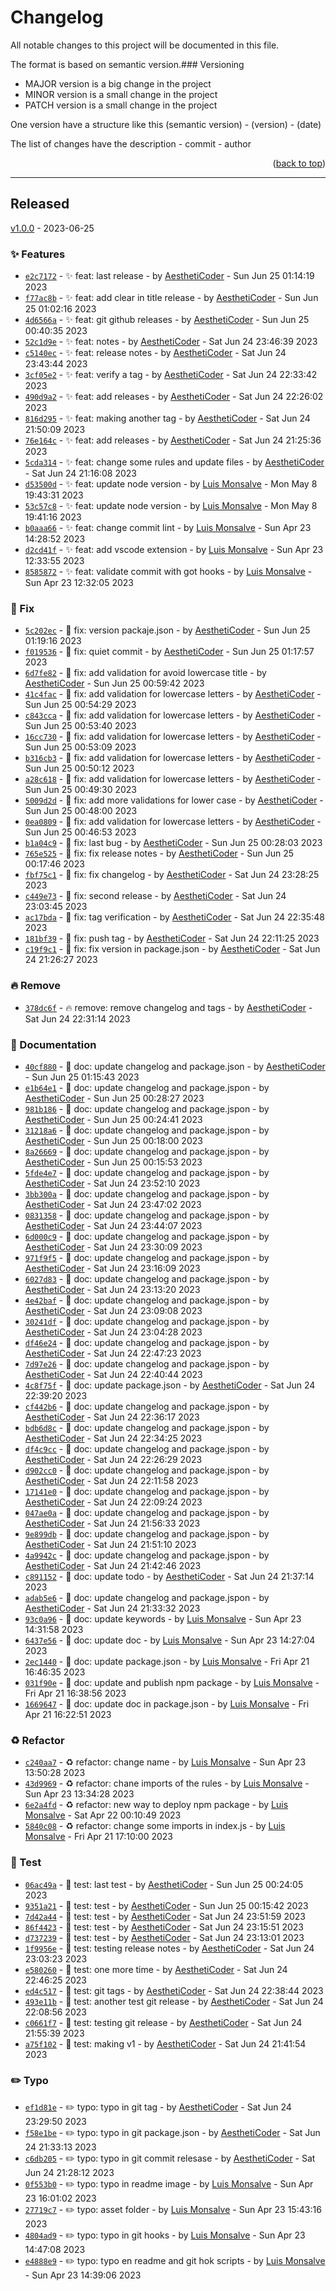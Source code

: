 # Changelog

All notable changes to this project will be documented in this file.

The format is based on semantic version.### Versioning

- MAJOR version is a big change in the project
- MINOR version is a small change in the project
- PATCH version is a small change in the project

One version have a structure like this (semantic version) - (version) - (date)

The list of changes have the description - commit - author

<p align="right">(<a href="changelog">back to top</a>)</p>

---

## Released
 
[v1.0.0](<https://github.com/AesthetiCoder/eslint-config-aesthetic-coder.git/releases/tag/v1.0.0>) - 2023-06-25

### :sparkles: Features

- [`e2c7172`](<https://github.com/AesthetiCoder/eslint-config-aesthetic-coder/commit/e2c7172>) - :sparkles: feat: last release - by [AesthetiCoder](<https://github.com/AesthetiCoder>) - Sun Jun 25 01:14:19 2023
- [`f77ac8b`](<https://github.com/AesthetiCoder/eslint-config-aesthetic-coder/commit/f77ac8b>) - :sparkles: feat: add clear in title release - by [AesthetiCoder](<https://github.com/AesthetiCoder>) - Sun Jun 25 01:02:16 2023
- [`4d6566a`](<https://github.com/AesthetiCoder/eslint-config-aesthetic-coder/commit/4d6566a>) - :sparkles: feat: git github releases - by [AesthetiCoder](<https://github.com/AesthetiCoder>) - Sun Jun 25 00:40:35 2023
- [`52c1d9e`](<https://github.com/AesthetiCoder/eslint-config-aesthetic-coder/commit/52c1d9e>) - :sparkles: feat: notes - by [AesthetiCoder](<https://github.com/AesthetiCoder>) - Sat Jun 24 23:46:39 2023
- [`c5140ec`](<https://github.com/AesthetiCoder/eslint-config-aesthetic-coder/commit/c5140ec>) - :sparkles: feat: release notes - by [AesthetiCoder](<https://github.com/AesthetiCoder>) - Sat Jun 24 23:43:44 2023
- [`3cf05e2`](<https://github.com/AesthetiCoder/eslint-config-aesthetic-coder/commit/3cf05e2>) - :sparkles: feat: verify a tag - by [AesthetiCoder](<https://github.com/AesthetiCoder>) - Sat Jun 24 22:33:42 2023
- [`490d9a2`](<https://github.com/AesthetiCoder/eslint-config-aesthetic-coder/commit/490d9a2>) - :sparkles: feat: add releases - by [AesthetiCoder](<https://github.com/AesthetiCoder>) - Sat Jun 24 22:26:02 2023
- [`816d295`](<https://github.com/AesthetiCoder/eslint-config-aesthetic-coder/commit/816d295>) - :sparkles: feat: making another tag - by [AesthetiCoder](<https://github.com/AesthetiCoder>) - Sat Jun 24 21:50:09 2023
- [`76e164c`](<https://github.com/AesthetiCoder/eslint-config-aesthetic-coder/commit/76e164c>) - :sparkles: feat: add releases - by [AesthetiCoder](<https://github.com/AesthetiCoder>) - Sat Jun 24 21:25:36 2023
- [`5cda314`](<https://github.com/AesthetiCoder/eslint-config-aesthetic-coder/commit/5cda314>) - :sparkles: feat: change some rules and update files - by [AesthetiCoder](<https://github.com/AesthetiCoder>) - Sat Jun 24 21:16:08 2023
- [`d53500d`](<https://github.com/AesthetiCoder/eslint-config-aesthetic-coder/commit/d53500d>) - :sparkles: feat: update node version - by [Luis Monsalve](<https://github.com/Luis Monsalve>) - Mon May 8 19:43:31 2023
- [`53c57c8`](<https://github.com/AesthetiCoder/eslint-config-aesthetic-coder/commit/53c57c8>) - :sparkles: feat: update node version - by [Luis Monsalve](<https://github.com/Luis Monsalve>) - Mon May 8 19:41:16 2023
- [`b0aaa66`](<https://github.com/AesthetiCoder/eslint-config-aesthetic-coder/commit/b0aaa66>) - :sparkles: feat: change commit lint - by [Luis Monsalve](<https://github.com/Luis Monsalve>) - Sun Apr 23 14:28:52 2023
- [`d2cd41f`](<https://github.com/AesthetiCoder/eslint-config-aesthetic-coder/commit/d2cd41f>) - :sparkles: feat: add vscode extension - by [Luis Monsalve](<https://github.com/Luis Monsalve>) - Sun Apr 23 12:33:55 2023
- [`8585872`](<https://github.com/AesthetiCoder/eslint-config-aesthetic-coder/commit/8585872>) - :sparkles: feat: validate commit with got hooks - by [Luis Monsalve](<https://github.com/Luis Monsalve>) - Sun Apr 23 12:32:05 2023

### :bug: Fix

- [`5c202ec`](<https://github.com/AesthetiCoder/eslint-config-aesthetic-coder/commit/5c202ec>) - :bug: fix: version packaje.json - by [AesthetiCoder](<https://github.com/AesthetiCoder>) - Sun Jun 25 01:19:16 2023
- [`f019536`](<https://github.com/AesthetiCoder/eslint-config-aesthetic-coder/commit/f019536>) - :bug: fix: quiet commit - by [AesthetiCoder](<https://github.com/AesthetiCoder>) - Sun Jun 25 01:17:57 2023
- [`6d7fe82`](<https://github.com/AesthetiCoder/eslint-config-aesthetic-coder/commit/6d7fe82>) - :bug: fix: add validation for avoid lowercase title - by [AesthetiCoder](<https://github.com/AesthetiCoder>) - Sun Jun 25 00:59:42 2023
- [`41c4fac`](<https://github.com/AesthetiCoder/eslint-config-aesthetic-coder/commit/41c4fac>) - :bug: fix: add validation for lowercase letters - by [AesthetiCoder](<https://github.com/AesthetiCoder>) - Sun Jun 25 00:54:29 2023
- [`c843cca`](<https://github.com/AesthetiCoder/eslint-config-aesthetic-coder/commit/c843cca>) - :bug: fix: add validation for lowercase letters - by [AesthetiCoder](<https://github.com/AesthetiCoder>) - Sun Jun 25 00:53:40 2023
- [`16cc730`](<https://github.com/AesthetiCoder/eslint-config-aesthetic-coder/commit/16cc730>) - :bug: fix: add validation for lowercase letters - by [AesthetiCoder](<https://github.com/AesthetiCoder>) - Sun Jun 25 00:53:09 2023
- [`b316cb3`](<https://github.com/AesthetiCoder/eslint-config-aesthetic-coder/commit/b316cb3>) - :bug: fix: add validation for lowercase letters - by [AesthetiCoder](<https://github.com/AesthetiCoder>) - Sun Jun 25 00:50:12 2023
- [`a28c618`](<https://github.com/AesthetiCoder/eslint-config-aesthetic-coder/commit/a28c618>) - :bug: fix: add validation for lowercase letters - by [AesthetiCoder](<https://github.com/AesthetiCoder>) - Sun Jun 25 00:49:30 2023
- [`5009d2d`](<https://github.com/AesthetiCoder/eslint-config-aesthetic-coder/commit/5009d2d>) - :bug: fix: add more validations for lower case - by [AesthetiCoder](<https://github.com/AesthetiCoder>) - Sun Jun 25 00:48:00 2023
- [`0ea0809`](<https://github.com/AesthetiCoder/eslint-config-aesthetic-coder/commit/0ea0809>) - :bug: fix: add validation for lowercase letters - by [AesthetiCoder](<https://github.com/AesthetiCoder>) - Sun Jun 25 00:46:53 2023
- [`b1a04c9`](<https://github.com/AesthetiCoder/eslint-config-aesthetic-coder/commit/b1a04c9>) - :bug: fix: last bug - by [AesthetiCoder](<https://github.com/AesthetiCoder>) - Sun Jun 25 00:28:03 2023
- [`765e525`](<https://github.com/AesthetiCoder/eslint-config-aesthetic-coder/commit/765e525>) - :bug: fix: fix release notes - by [AesthetiCoder](<https://github.com/AesthetiCoder>) - Sun Jun 25 00:17:46 2023
- [`fbf75c1`](<https://github.com/AesthetiCoder/eslint-config-aesthetic-coder/commit/fbf75c1>) - :bug: fix: fix changelog - by [AesthetiCoder](<https://github.com/AesthetiCoder>) - Sat Jun 24 23:28:25 2023
- [`c449e73`](<https://github.com/AesthetiCoder/eslint-config-aesthetic-coder/commit/c449e73>) - :bug: fix: second release - by [AesthetiCoder](<https://github.com/AesthetiCoder>) - Sat Jun 24 23:03:45 2023
- [`ac17bda`](<https://github.com/AesthetiCoder/eslint-config-aesthetic-coder/commit/ac17bda>) - :bug: fix: tag verification - by [AesthetiCoder](<https://github.com/AesthetiCoder>) - Sat Jun 24 22:35:48 2023
- [`181bf39`](<https://github.com/AesthetiCoder/eslint-config-aesthetic-coder/commit/181bf39>) - :bug: fix: push tag - by [AesthetiCoder](<https://github.com/AesthetiCoder>) - Sat Jun 24 22:11:25 2023
- [`c19f9c1`](<https://github.com/AesthetiCoder/eslint-config-aesthetic-coder/commit/c19f9c1>) - :bug: fix: fix version in package.json - by [AesthetiCoder](<https://github.com/AesthetiCoder>) - Sat Jun 24 21:26:27 2023

### :fire: Remove

- [`378dc6f`](<https://github.com/AesthetiCoder/eslint-config-aesthetic-coder/commit/378dc6f>) - :fire: remove: remove changelog and tags - by [AesthetiCoder](<https://github.com/AesthetiCoder>) - Sat Jun 24 22:31:14 2023

### :memo: Documentation

- [`40cf880`](<https://github.com/AesthetiCoder/eslint-config-aesthetic-coder/commit/40cf880>) - :memo: doc: update changelog and package.json - by [AesthetiCoder](<https://github.com/AesthetiCoder>) - Sun Jun 25 01:15:43 2023
- [`e1b64e1`](<https://github.com/AesthetiCoder/eslint-config-aesthetic-coder/commit/e1b64e1>) - :memo: doc: update changelog and package.jspon - by [AesthetiCoder](<https://github.com/AesthetiCoder>) - Sun Jun 25 00:28:27 2023
- [`981b186`](<https://github.com/AesthetiCoder/eslint-config-aesthetic-coder/commit/981b186>) - :memo: doc: update changelog and package.jspon - by [AesthetiCoder](<https://github.com/AesthetiCoder>) - Sun Jun 25 00:24:41 2023
- [`31218a6`](<https://github.com/AesthetiCoder/eslint-config-aesthetic-coder/commit/31218a6>) - :memo: doc: update changelog and package.jspon - by [AesthetiCoder](<https://github.com/AesthetiCoder>) - Sun Jun 25 00:18:00 2023
- [`8a26669`](<https://github.com/AesthetiCoder/eslint-config-aesthetic-coder/commit/8a26669>) - :memo: doc: update changelog and package.jspon - by [AesthetiCoder](<https://github.com/AesthetiCoder>) - Sun Jun 25 00:15:53 2023
- [`5fde4e7`](<https://github.com/AesthetiCoder/eslint-config-aesthetic-coder/commit/5fde4e7>) - :memo: doc: update changelog and package.jspon - by [AesthetiCoder](<https://github.com/AesthetiCoder>) - Sat Jun 24 23:52:10 2023
- [`3bb300a`](<https://github.com/AesthetiCoder/eslint-config-aesthetic-coder/commit/3bb300a>) - :memo: doc: update changelog and package.jspon - by [AesthetiCoder](<https://github.com/AesthetiCoder>) - Sat Jun 24 23:47:02 2023
- [`0831358`](<https://github.com/AesthetiCoder/eslint-config-aesthetic-coder/commit/0831358>) - :memo: doc: update changelog and package.jspon - by [AesthetiCoder](<https://github.com/AesthetiCoder>) - Sat Jun 24 23:44:07 2023
- [`6d000c9`](<https://github.com/AesthetiCoder/eslint-config-aesthetic-coder/commit/6d000c9>) - :memo: doc: update changelog and package.jspon - by [AesthetiCoder](<https://github.com/AesthetiCoder>) - Sat Jun 24 23:30:09 2023
- [`971f9f5`](<https://github.com/AesthetiCoder/eslint-config-aesthetic-coder/commit/971f9f5>) - :memo: doc: update changelog and package.jspon - by [AesthetiCoder](<https://github.com/AesthetiCoder>) - Sat Jun 24 23:16:09 2023
- [`6027d83`](<https://github.com/AesthetiCoder/eslint-config-aesthetic-coder/commit/6027d83>) - :memo: doc: update changelog and package.jspon - by [AesthetiCoder](<https://github.com/AesthetiCoder>) - Sat Jun 24 23:13:20 2023
- [`4e42baf`](<https://github.com/AesthetiCoder/eslint-config-aesthetic-coder/commit/4e42baf>) - :memo: doc: update changelog and package.jspon - by [AesthetiCoder](<https://github.com/AesthetiCoder>) - Sat Jun 24 23:09:08 2023
- [`30241df`](<https://github.com/AesthetiCoder/eslint-config-aesthetic-coder/commit/30241df>) - :memo: doc: update changelog and package.jspon - by [AesthetiCoder](<https://github.com/AesthetiCoder>) - Sat Jun 24 23:04:28 2023
- [`df46e24`](<https://github.com/AesthetiCoder/eslint-config-aesthetic-coder/commit/df46e24>) - :memo: doc: update changelog and package.jspon - by [AesthetiCoder](<https://github.com/AesthetiCoder>) - Sat Jun 24 22:47:23 2023
- [`7d97e26`](<https://github.com/AesthetiCoder/eslint-config-aesthetic-coder/commit/7d97e26>) - :memo: doc: update changelog and package.jspon - by [AesthetiCoder](<https://github.com/AesthetiCoder>) - Sat Jun 24 22:40:44 2023
- [`4c8f75f`](<https://github.com/AesthetiCoder/eslint-config-aesthetic-coder/commit/4c8f75f>) - :memo: doc: update package.json - by [AesthetiCoder](<https://github.com/AesthetiCoder>) - Sat Jun 24 22:39:20 2023
- [`cf442b6`](<https://github.com/AesthetiCoder/eslint-config-aesthetic-coder/commit/cf442b6>) - :memo: doc: update changelog and package.jspon - by [AesthetiCoder](<https://github.com/AesthetiCoder>) - Sat Jun 24 22:36:17 2023
- [`bdb6d8c`](<https://github.com/AesthetiCoder/eslint-config-aesthetic-coder/commit/bdb6d8c>) - :memo: doc: update changelog and package.jspon - by [AesthetiCoder](<https://github.com/AesthetiCoder>) - Sat Jun 24 22:34:25 2023
- [`df4c9cc`](<https://github.com/AesthetiCoder/eslint-config-aesthetic-coder/commit/df4c9cc>) - :memo: doc: update changelog and package.jspon - by [AesthetiCoder](<https://github.com/AesthetiCoder>) - Sat Jun 24 22:26:29 2023
- [`d902cc0`](<https://github.com/AesthetiCoder/eslint-config-aesthetic-coder/commit/d902cc0>) - :memo: doc: update changelog and package.jspon - by [AesthetiCoder](<https://github.com/AesthetiCoder>) - Sat Jun 24 22:11:58 2023
- [`17141e0`](<https://github.com/AesthetiCoder/eslint-config-aesthetic-coder/commit/17141e0>) - :memo: doc: update changelog and package.jspon - by [AesthetiCoder](<https://github.com/AesthetiCoder>) - Sat Jun 24 22:09:24 2023
- [`047ae0a`](<https://github.com/AesthetiCoder/eslint-config-aesthetic-coder/commit/047ae0a>) - :memo: doc: update changelog and package.jspon - by [AesthetiCoder](<https://github.com/AesthetiCoder>) - Sat Jun 24 21:56:33 2023
- [`9e899db`](<https://github.com/AesthetiCoder/eslint-config-aesthetic-coder/commit/9e899db>) - :memo: doc: update changelog and package.jspon - by [AesthetiCoder](<https://github.com/AesthetiCoder>) - Sat Jun 24 21:51:10 2023
- [`4a9942c`](<https://github.com/AesthetiCoder/eslint-config-aesthetic-coder/commit/4a9942c>) - :memo: doc: update changelog and package.jspon - by [AesthetiCoder](<https://github.com/AesthetiCoder>) - Sat Jun 24 21:42:46 2023
- [`c891152`](<https://github.com/AesthetiCoder/eslint-config-aesthetic-coder/commit/c891152>) - :memo: doc: update todo - by [AesthetiCoder](<https://github.com/AesthetiCoder>) - Sat Jun 24 21:37:14 2023
- [`adab5e6`](<https://github.com/AesthetiCoder/eslint-config-aesthetic-coder/commit/adab5e6>) - :memo: doc: update changelog and package.jspon - by [AesthetiCoder](<https://github.com/AesthetiCoder>) - Sat Jun 24 21:33:32 2023
- [`93c0a96`](<https://github.com/AesthetiCoder/eslint-config-aesthetic-coder/commit/93c0a96>) - :memo: doc: update keywords - by [Luis Monsalve](<https://github.com/Luis Monsalve>) - Sun Apr 23 14:31:58 2023
- [`6437e56`](<https://github.com/AesthetiCoder/eslint-config-aesthetic-coder/commit/6437e56>) - :memo: doc: update doc - by [Luis Monsalve](<https://github.com/Luis Monsalve>) - Sun Apr 23 14:27:04 2023
- [`2ec1440`](<https://github.com/AesthetiCoder/eslint-config-aesthetic-coder/commit/2ec1440>) - :memo: doc: update package.json - by [Luis Monsalve](<https://github.com/Luis Monsalve>) - Fri Apr 21 16:46:35 2023
- [`031f90e`](<https://github.com/AesthetiCoder/eslint-config-aesthetic-coder/commit/031f90e>) - :memo: doc: update and publish npm package - by [Luis Monsalve](<https://github.com/Luis Monsalve>) - Fri Apr 21 16:38:56 2023
- [`1669647`](<https://github.com/AesthetiCoder/eslint-config-aesthetic-coder/commit/1669647>) - :memo: doc: update doc in package.json - by [Luis Monsalve](<https://github.com/Luis Monsalve>) - Fri Apr 21 16:22:51 2023

### :recycle: Refactor

- [`c240aa7`](<https://github.com/AesthetiCoder/eslint-config-aesthetic-coder/commit/c240aa7>) - :recycle: refactor: change name - by [Luis Monsalve](<https://github.com/Luis Monsalve>) - Sun Apr 23 13:50:28 2023
- [`43d9969`](<https://github.com/AesthetiCoder/eslint-config-aesthetic-coder/commit/43d9969>) - :recycle: refactor: chane imports of the rules - by [Luis Monsalve](<https://github.com/Luis Monsalve>) - Sun Apr 23 13:34:28 2023
- [`6e2a4fd`](<https://github.com/AesthetiCoder/eslint-config-aesthetic-coder/commit/6e2a4fd>) - :recycle: refactor: new way to deploy npm package - by [Luis Monsalve](<https://github.com/Luis Monsalve>) - Sat Apr 22 00:10:49 2023
- [`5840c08`](<https://github.com/AesthetiCoder/eslint-config-aesthetic-coder/commit/5840c08>) - :recycle: refactor: change some imports in index.js - by [Luis Monsalve](<https://github.com/Luis Monsalve>) - Fri Apr 21 17:10:00 2023

### :test_tube: Test

- [`06ac49a`](<https://github.com/AesthetiCoder/eslint-config-aesthetic-coder/commit/06ac49a>) - :test_tube: test: last test - by [AesthetiCoder](<https://github.com/AesthetiCoder>) - Sun Jun 25 00:24:05 2023
- [`9351a21`](<https://github.com/AesthetiCoder/eslint-config-aesthetic-coder/commit/9351a21>) - :test_tube: test: test - by [AesthetiCoder](<https://github.com/AesthetiCoder>) - Sun Jun 25 00:15:42 2023
- [`7d42a44`](<https://github.com/AesthetiCoder/eslint-config-aesthetic-coder/commit/7d42a44>) - :test_tube: test: test - by [AesthetiCoder](<https://github.com/AesthetiCoder>) - Sat Jun 24 23:51:59 2023
- [`86f4423`](<https://github.com/AesthetiCoder/eslint-config-aesthetic-coder/commit/86f4423>) - :test_tube: test: test - by [AesthetiCoder](<https://github.com/AesthetiCoder>) - Sat Jun 24 23:15:51 2023
- [`d737239`](<https://github.com/AesthetiCoder/eslint-config-aesthetic-coder/commit/d737239>) - :test_tube: test: test - by [AesthetiCoder](<https://github.com/AesthetiCoder>) - Sat Jun 24 23:13:01 2023
- [`1f9956e`](<https://github.com/AesthetiCoder/eslint-config-aesthetic-coder/commit/1f9956e>) - :test_tube: test: testing release notes - by [AesthetiCoder](<https://github.com/AesthetiCoder>) - Sat Jun 24 23:03:23 2023
- [`e580260`](<https://github.com/AesthetiCoder/eslint-config-aesthetic-coder/commit/e580260>) - :test_tube: test: one more time - by [AesthetiCoder](<https://github.com/AesthetiCoder>) - Sat Jun 24 22:46:25 2023
- [`ed4c517`](<https://github.com/AesthetiCoder/eslint-config-aesthetic-coder/commit/ed4c517>) - :test_tube: test: git tags - by [AesthetiCoder](<https://github.com/AesthetiCoder>) - Sat Jun 24 22:38:44 2023
- [`493e11b`](<https://github.com/AesthetiCoder/eslint-config-aesthetic-coder/commit/493e11b>) - :test_tube: test: another test git release - by [AesthetiCoder](<https://github.com/AesthetiCoder>) - Sat Jun 24 22:08:56 2023
- [`c0661f7`](<https://github.com/AesthetiCoder/eslint-config-aesthetic-coder/commit/c0661f7>) - :test_tube: test: testing git release - by [AesthetiCoder](<https://github.com/AesthetiCoder>) - Sat Jun 24 21:55:39 2023
- [`a75f102`](<https://github.com/AesthetiCoder/eslint-config-aesthetic-coder/commit/a75f102>) - :test_tube: test: making v1 - by [AesthetiCoder](<https://github.com/AesthetiCoder>) - Sat Jun 24 21:41:54 2023

### :pencil2: Typo

- [`ef1d81e`](<https://github.com/AesthetiCoder/eslint-config-aesthetic-coder/commit/ef1d81e>) - :pencil2: typo: typo in git tag - by [AesthetiCoder](<https://github.com/AesthetiCoder>) - Sat Jun 24 23:29:50 2023
- [`f58e1be`](<https://github.com/AesthetiCoder/eslint-config-aesthetic-coder/commit/f58e1be>) - :pencil2: typo: typo in git package.json - by [AesthetiCoder](<https://github.com/AesthetiCoder>) - Sat Jun 24 21:33:13 2023
- [`c6db205`](<https://github.com/AesthetiCoder/eslint-config-aesthetic-coder/commit/c6db205>) - :pencil2: typo: typo in git commit relesase - by [AesthetiCoder](<https://github.com/AesthetiCoder>) - Sat Jun 24 21:28:12 2023
- [`0f553b0`](<https://github.com/AesthetiCoder/eslint-config-aesthetic-coder/commit/0f553b0>) - :pencil2: typo: typo in readme image - by [Luis Monsalve](<https://github.com/Luis Monsalve>) - Sun Apr 23 16:01:02 2023
- [`27719c7`](<https://github.com/AesthetiCoder/eslint-config-aesthetic-coder/commit/27719c7>) - :pencil2: typo: asset folder - by [Luis Monsalve](<https://github.com/Luis Monsalve>) - Sun Apr 23 15:43:16 2023
- [`4804ad9`](<https://github.com/AesthetiCoder/eslint-config-aesthetic-coder/commit/4804ad9>) - :pencil2: typo: typo in git hooks - by [Luis Monsalve](<https://github.com/Luis Monsalve>) - Sun Apr 23 14:47:08 2023
- [`e4888e9`](<https://github.com/AesthetiCoder/eslint-config-aesthetic-coder/commit/e4888e9>) - :pencil2: typo: typo en readme and git hok scripts - by [Luis Monsalve](<https://github.com/Luis Monsalve>) - Sun Apr 23 14:39:06 2023
